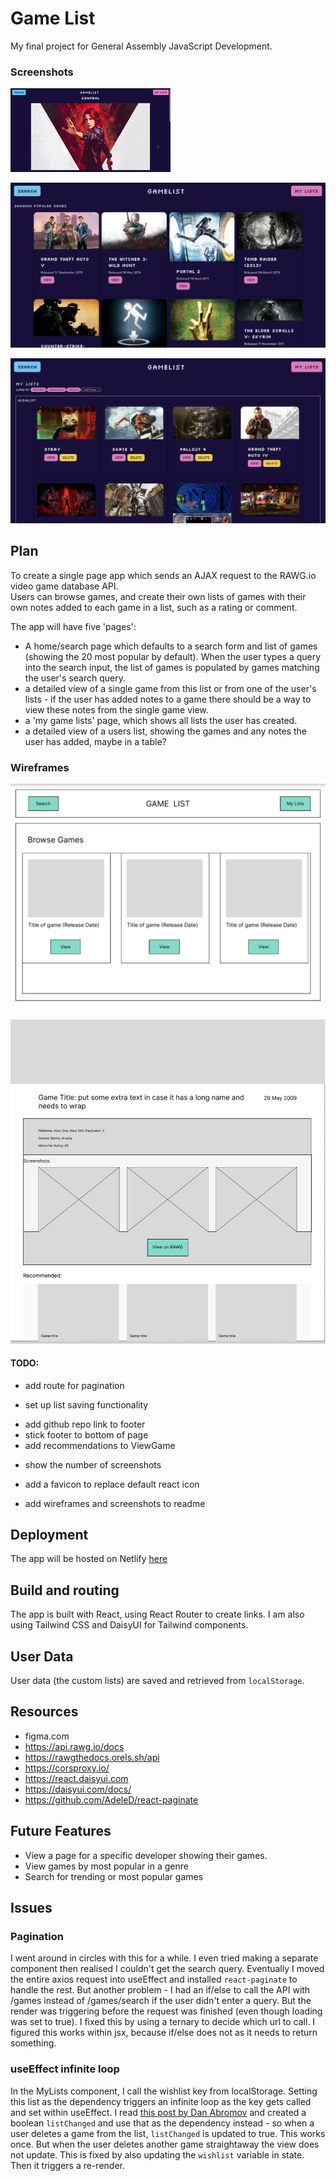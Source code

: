 # Game List

My final project for General Assembly JavaScript Development.

### Screenshots

![screenshot](./screenshots/ViewGame.gif)  

![screenshot](./screenshots/SearchResults.png)  

![screenshot](./screenshots/MyLists.png)


## Plan

To create a single page app which sends an AJAX request to the RAWG.io video game database API.  
Users can browse games, and create their own lists of games with their own notes added to each game in a list, such as a rating or comment.  

The app will have five 'pages': 
- A home/search page which defaults to a search form and list of games (showing the 20 most popular by default). When the user types a query into the search input, the list of games is populated by games matching the user's search query.  
- a detailed view of a single game from this list or from one of the user's lists - if the user has added notes to a game there should be a way to view these notes from the single game view. 
- a 'my game lists' page, which shows all lists the user has created.  
- a detailed view of a users list, showing the games and any notes the user has added, maybe in a table?  

### Wireframes

![wireframe](./screenshots/searchresults_wireframe.png)  

![wireframe](./screenshots/viewgame_wireframe.png)


#### TODO:

<!-- - Back buttons -->
<!-- - Pagination for search results (and lists?) -->
<!-- - add header to search results to show what the user searched for -->
- add route for pagination
<!-- - add a welcome message to the home/search page -->
<!-- - delete from list and update on page -->
- set up list saving functionality
<!-- - if game is already in list don't add it -->
<!-- - display confirmation on game save -->
<!-- - google font for site header -->
<!-- - navbar alignment -->
<!-- - search form alignment -->
- add github repo link to footer
- stick footer to bottom of page
- add recommendations to ViewGame
<!-- - format ViewGame display -->
- show the number of screenshots
- add a favicon to replace default react icon

- add wireframes and screenshots to readme

## Deployment

The app will be hosted on Netlify [here](https://jsd-game-list.netlify.app/)  
 

## Build and routing

The app is built with React, using React Router to create links. I am also using Tailwind CSS and DaisyUI for Tailwind components.  

## User Data

User data (the custom lists) are saved and retrieved from  `localStorage`.  


## Resources

- figma.com
- https://api.rawg.io/docs
- https://rawgthedocs.orels.sh/api
- https://corsproxy.io/
- https://react.daisyui.com
- https://daisyui.com/docs/
- https://github.com/AdeleD/react-paginate


## Future Features

- View a page for a specific developer showing their games. 
- View games by most popular in a genre
- Search for trending or most popular games

## Issues

### Pagination

I went around in circles with this for a while. I even tried making a separate component then realised I couldn't get the search query. Eventually I moved the entire axios request into useEffect and installed `react-paginate` to handle the rest. But another problem - I had an if/else to call the API with /games instead of /games/search if the user didn't enter a query. But the render was triggering before the request was finished (even though loading was set to true). I fixed this by using a ternary to decide which url to call. I figured this works within jsx, because if/else does not as it needs to return something.  

### useEffect infinite loop

In the MyLists component, I call the wishlist key from localStorage. Setting this list as the dependency triggers an infinite loop as the key gets called and set within useEffect. I read [this post by Dan Abromov](https://overreacted.io/a-complete-guide-to-useeffect/) and created a boolean `listChanged` and use that as the dependency instead - so when a user deletes a game from the list, `listChanged` is updated to true. This works once. But when the user deletes another game straightaway the view does not update. This is fixed by also updating the `wishlist` variable in state. Then it triggers a re-render.  



